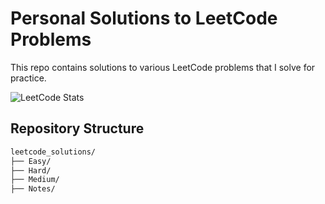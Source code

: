 # Personal Solutions to LeetCode Problems

This repo contains solutions to various LeetCode problems that I solve for practice.

![LeetCode Stats](https://leetcard.jacoblin.cool/swoorpious?theme=dark&font=Share%20Tech%20Mono&ext=heatmap)

## Repository Structure

```md
leetcode_solutions/
├── Easy/
├── Hard/
├── Medium/
├── Notes/
```
